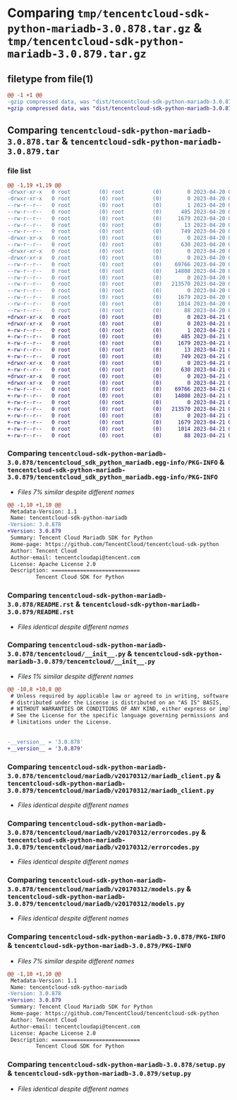 # Comparing `tmp/tencentcloud-sdk-python-mariadb-3.0.878.tar.gz` & `tmp/tencentcloud-sdk-python-mariadb-3.0.879.tar.gz`

## filetype from file(1)

```diff
@@ -1 +1 @@
-gzip compressed data, was "dist/tencentcloud-sdk-python-mariadb-3.0.878.tar", last modified: Thu Apr 20 00:36:52 2023, max compression
+gzip compressed data, was "dist/tencentcloud-sdk-python-mariadb-3.0.879.tar", last modified: Fri Apr 21 00:52:09 2023, max compression
```

## Comparing `tencentcloud-sdk-python-mariadb-3.0.878.tar` & `tencentcloud-sdk-python-mariadb-3.0.879.tar`

### file list

```diff
@@ -1,19 +1,19 @@
-drwxr-xr-x   0 root         (0) root         (0)        0 2023-04-20 00:36:52.000000 tencentcloud-sdk-python-mariadb-3.0.878/
-drwxr-xr-x   0 root         (0) root         (0)        0 2023-04-20 00:36:52.000000 tencentcloud-sdk-python-mariadb-3.0.878/tencentcloud_sdk_python_mariadb.egg-info/
--rw-r--r--   0 root         (0) root         (0)        1 2023-04-20 00:36:52.000000 tencentcloud-sdk-python-mariadb-3.0.878/tencentcloud_sdk_python_mariadb.egg-info/dependency_links.txt
--rw-r--r--   0 root         (0) root         (0)      485 2023-04-20 00:36:52.000000 tencentcloud-sdk-python-mariadb-3.0.878/tencentcloud_sdk_python_mariadb.egg-info/SOURCES.txt
--rw-r--r--   0 root         (0) root         (0)     1679 2023-04-20 00:36:52.000000 tencentcloud-sdk-python-mariadb-3.0.878/tencentcloud_sdk_python_mariadb.egg-info/PKG-INFO
--rw-r--r--   0 root         (0) root         (0)       13 2023-04-20 00:36:52.000000 tencentcloud-sdk-python-mariadb-3.0.878/tencentcloud_sdk_python_mariadb.egg-info/top_level.txt
--rw-r--r--   0 root         (0) root         (0)      749 2023-04-20 00:36:51.000000 tencentcloud-sdk-python-mariadb-3.0.878/README.rst
-drwxr-xr-x   0 root         (0) root         (0)        0 2023-04-20 00:36:52.000000 tencentcloud-sdk-python-mariadb-3.0.878/tencentcloud/
--rw-r--r--   0 root         (0) root         (0)      630 2023-04-20 00:36:51.000000 tencentcloud-sdk-python-mariadb-3.0.878/tencentcloud/__init__.py
-drwxr-xr-x   0 root         (0) root         (0)        0 2023-04-20 00:36:52.000000 tencentcloud-sdk-python-mariadb-3.0.878/tencentcloud/mariadb/
-drwxr-xr-x   0 root         (0) root         (0)        0 2023-04-20 00:36:52.000000 tencentcloud-sdk-python-mariadb-3.0.878/tencentcloud/mariadb/v20170312/
--rw-r--r--   0 root         (0) root         (0)    69766 2023-04-20 00:36:51.000000 tencentcloud-sdk-python-mariadb-3.0.878/tencentcloud/mariadb/v20170312/mariadb_client.py
--rw-r--r--   0 root         (0) root         (0)    14808 2023-04-20 00:36:51.000000 tencentcloud-sdk-python-mariadb-3.0.878/tencentcloud/mariadb/v20170312/errorcodes.py
--rw-r--r--   0 root         (0) root         (0)        0 2023-04-20 00:36:51.000000 tencentcloud-sdk-python-mariadb-3.0.878/tencentcloud/mariadb/v20170312/__init__.py
--rw-r--r--   0 root         (0) root         (0)   213570 2023-04-20 00:36:51.000000 tencentcloud-sdk-python-mariadb-3.0.878/tencentcloud/mariadb/v20170312/models.py
--rw-r--r--   0 root         (0) root         (0)        0 2023-04-20 00:36:51.000000 tencentcloud-sdk-python-mariadb-3.0.878/tencentcloud/mariadb/__init__.py
--rw-r--r--   0 root         (0) root         (0)     1679 2023-04-20 00:36:52.000000 tencentcloud-sdk-python-mariadb-3.0.878/PKG-INFO
--rw-r--r--   0 root         (0) root         (0)     1014 2023-04-20 00:36:51.000000 tencentcloud-sdk-python-mariadb-3.0.878/setup.py
--rw-r--r--   0 root         (0) root         (0)       88 2023-04-20 00:36:52.000000 tencentcloud-sdk-python-mariadb-3.0.878/setup.cfg
+drwxr-xr-x   0 root         (0) root         (0)        0 2023-04-21 00:52:09.000000 tencentcloud-sdk-python-mariadb-3.0.879/
+drwxr-xr-x   0 root         (0) root         (0)        0 2023-04-21 00:52:09.000000 tencentcloud-sdk-python-mariadb-3.0.879/tencentcloud_sdk_python_mariadb.egg-info/
+-rw-r--r--   0 root         (0) root         (0)        1 2023-04-21 00:52:09.000000 tencentcloud-sdk-python-mariadb-3.0.879/tencentcloud_sdk_python_mariadb.egg-info/dependency_links.txt
+-rw-r--r--   0 root         (0) root         (0)      485 2023-04-21 00:52:09.000000 tencentcloud-sdk-python-mariadb-3.0.879/tencentcloud_sdk_python_mariadb.egg-info/SOURCES.txt
+-rw-r--r--   0 root         (0) root         (0)     1679 2023-04-21 00:52:09.000000 tencentcloud-sdk-python-mariadb-3.0.879/tencentcloud_sdk_python_mariadb.egg-info/PKG-INFO
+-rw-r--r--   0 root         (0) root         (0)       13 2023-04-21 00:52:09.000000 tencentcloud-sdk-python-mariadb-3.0.879/tencentcloud_sdk_python_mariadb.egg-info/top_level.txt
+-rw-r--r--   0 root         (0) root         (0)      749 2023-04-21 00:52:09.000000 tencentcloud-sdk-python-mariadb-3.0.879/README.rst
+drwxr-xr-x   0 root         (0) root         (0)        0 2023-04-21 00:52:09.000000 tencentcloud-sdk-python-mariadb-3.0.879/tencentcloud/
+-rw-r--r--   0 root         (0) root         (0)      630 2023-04-21 00:52:09.000000 tencentcloud-sdk-python-mariadb-3.0.879/tencentcloud/__init__.py
+drwxr-xr-x   0 root         (0) root         (0)        0 2023-04-21 00:52:09.000000 tencentcloud-sdk-python-mariadb-3.0.879/tencentcloud/mariadb/
+drwxr-xr-x   0 root         (0) root         (0)        0 2023-04-21 00:52:09.000000 tencentcloud-sdk-python-mariadb-3.0.879/tencentcloud/mariadb/v20170312/
+-rw-r--r--   0 root         (0) root         (0)    69766 2023-04-21 00:52:09.000000 tencentcloud-sdk-python-mariadb-3.0.879/tencentcloud/mariadb/v20170312/mariadb_client.py
+-rw-r--r--   0 root         (0) root         (0)    14808 2023-04-21 00:52:09.000000 tencentcloud-sdk-python-mariadb-3.0.879/tencentcloud/mariadb/v20170312/errorcodes.py
+-rw-r--r--   0 root         (0) root         (0)        0 2023-04-21 00:52:09.000000 tencentcloud-sdk-python-mariadb-3.0.879/tencentcloud/mariadb/v20170312/__init__.py
+-rw-r--r--   0 root         (0) root         (0)   213570 2023-04-21 00:52:09.000000 tencentcloud-sdk-python-mariadb-3.0.879/tencentcloud/mariadb/v20170312/models.py
+-rw-r--r--   0 root         (0) root         (0)        0 2023-04-21 00:52:09.000000 tencentcloud-sdk-python-mariadb-3.0.879/tencentcloud/mariadb/__init__.py
+-rw-r--r--   0 root         (0) root         (0)     1679 2023-04-21 00:52:09.000000 tencentcloud-sdk-python-mariadb-3.0.879/PKG-INFO
+-rw-r--r--   0 root         (0) root         (0)     1014 2023-04-21 00:52:09.000000 tencentcloud-sdk-python-mariadb-3.0.879/setup.py
+-rw-r--r--   0 root         (0) root         (0)       88 2023-04-21 00:52:09.000000 tencentcloud-sdk-python-mariadb-3.0.879/setup.cfg
```

### Comparing `tencentcloud-sdk-python-mariadb-3.0.878/tencentcloud_sdk_python_mariadb.egg-info/PKG-INFO` & `tencentcloud-sdk-python-mariadb-3.0.879/tencentcloud_sdk_python_mariadb.egg-info/PKG-INFO`

 * *Files 7% similar despite different names*

```diff
@@ -1,10 +1,10 @@
 Metadata-Version: 1.1
 Name: tencentcloud-sdk-python-mariadb
-Version: 3.0.878
+Version: 3.0.879
 Summary: Tencent Cloud Mariadb SDK for Python
 Home-page: https://github.com/TencentCloud/tencentcloud-sdk-python
 Author: Tencent Cloud
 Author-email: tencentcloudapi@tencent.com
 License: Apache License 2.0
 Description: ============================
         Tencent Cloud SDK for Python
```

### Comparing `tencentcloud-sdk-python-mariadb-3.0.878/README.rst` & `tencentcloud-sdk-python-mariadb-3.0.879/README.rst`

 * *Files identical despite different names*

### Comparing `tencentcloud-sdk-python-mariadb-3.0.878/tencentcloud/__init__.py` & `tencentcloud-sdk-python-mariadb-3.0.879/tencentcloud/__init__.py`

 * *Files 1% similar despite different names*

```diff
@@ -10,8 +10,8 @@
 # Unless required by applicable law or agreed to in writing, software
 # distributed under the License is distributed on an "AS IS" BASIS,
 # WITHOUT WARRANTIES OR CONDITIONS OF ANY KIND, either express or implied.
 # See the License for the specific language governing permissions and
 # limitations under the License.
 
 
-__version__ = '3.0.878'
+__version__ = '3.0.879'
```

### Comparing `tencentcloud-sdk-python-mariadb-3.0.878/tencentcloud/mariadb/v20170312/mariadb_client.py` & `tencentcloud-sdk-python-mariadb-3.0.879/tencentcloud/mariadb/v20170312/mariadb_client.py`

 * *Files identical despite different names*

### Comparing `tencentcloud-sdk-python-mariadb-3.0.878/tencentcloud/mariadb/v20170312/errorcodes.py` & `tencentcloud-sdk-python-mariadb-3.0.879/tencentcloud/mariadb/v20170312/errorcodes.py`

 * *Files identical despite different names*

### Comparing `tencentcloud-sdk-python-mariadb-3.0.878/tencentcloud/mariadb/v20170312/models.py` & `tencentcloud-sdk-python-mariadb-3.0.879/tencentcloud/mariadb/v20170312/models.py`

 * *Files identical despite different names*

### Comparing `tencentcloud-sdk-python-mariadb-3.0.878/PKG-INFO` & `tencentcloud-sdk-python-mariadb-3.0.879/PKG-INFO`

 * *Files 7% similar despite different names*

```diff
@@ -1,10 +1,10 @@
 Metadata-Version: 1.1
 Name: tencentcloud-sdk-python-mariadb
-Version: 3.0.878
+Version: 3.0.879
 Summary: Tencent Cloud Mariadb SDK for Python
 Home-page: https://github.com/TencentCloud/tencentcloud-sdk-python
 Author: Tencent Cloud
 Author-email: tencentcloudapi@tencent.com
 License: Apache License 2.0
 Description: ============================
         Tencent Cloud SDK for Python
```

### Comparing `tencentcloud-sdk-python-mariadb-3.0.878/setup.py` & `tencentcloud-sdk-python-mariadb-3.0.879/setup.py`

 * *Files identical despite different names*

